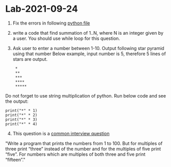 # Lab-2021-09-24

1. Fix the errors in following [python file](../examples-in-class-2021-09-24/generation_nickname_errors.py)

2. write a code that find summation of 1..N, where N is an integer given by a user. You should use while loop for this question.

3. Ask user to enter a number between 1-10.
Output following star pyramid using that number
Below example, input number is 5, therefore 5 lines of stars are output.

		*
		**
		***
		****
		***** 

Do not forget to use string multiplication of python. 
Run below code and see the output:

	print("*" * 1)
	print("*" * 2)
	print("*" * 3)
	print("*" * 4)



4. This question is a [common interview question](http://wiki.c2.com/?FizzBuzzTest)

"Write a program that prints the numbers from 1 to 100. But for multiples of three print “three” instead of the number and for the multiples of five print “five”. For numbers which are multiples of both three and five print “fifteen”."

